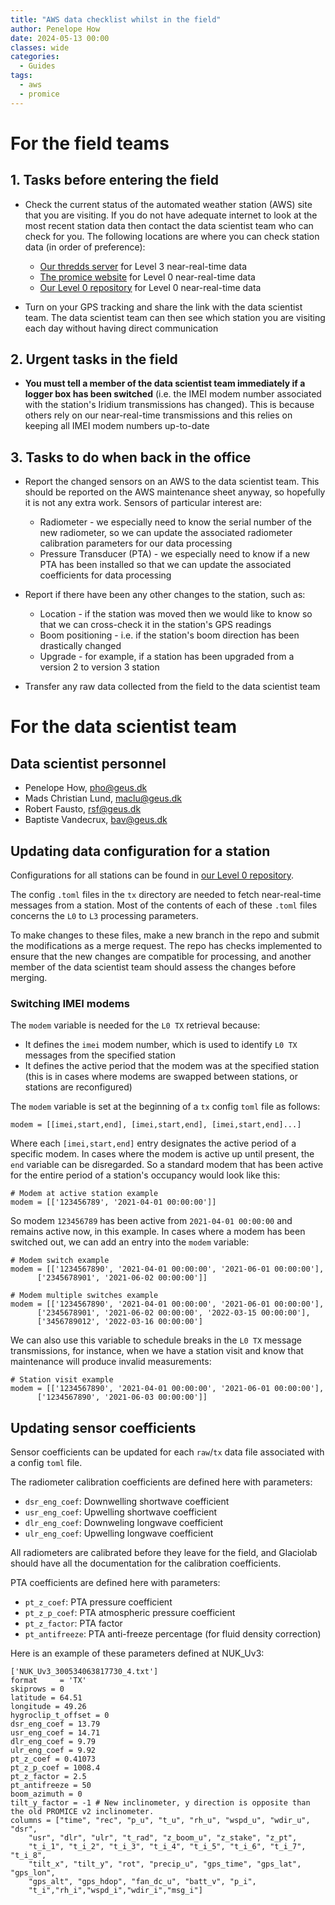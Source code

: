 ```yaml
---
title: "AWS data checklist whilst in the field"
author: Penelope How
date: 2024-05-13 00:00
classes: wide
categories:
  - Guides
tags: 
  - aws
  - promice
---
```


# For the field teams

## 1. Tasks before entering the field

- Check the current status of the automated weather station (AWS) site that you are visiting. If you do not have adequate internet to look at the most recent station data then contact the data scientist team who can check for you. The following locations are where you can check station data (in order of preference):
    * [Our thredds server](https://thredds.geus.dk/) for Level 3 near-real-time data
    * [The promice website](https://promice.org/weather-stations/) for Level 0 near-real-time data
    * [Our Level 0 repository](https://geusgitlab.geus.dk/glaciology-and-climate/promice/aws-l0) for Level 0 near-real-time data

- Turn on your GPS tracking and share the link with the data scientist team. The data scientist team can then see which station you are visiting each day without having direct communication


## 2. Urgent tasks in the field

- **You must tell a member of the data scientist team immediately if a logger box has been switched** (i.e. the IMEI modem number associated with the station's Iridium transmissions has changed). This is because others rely on our near-real-time transmissions and this relies on keeping all IMEI modem numbers up-to-date


## 3. Tasks to do when back in the office

- Report the changed sensors on an AWS to the data scientist team. This should be reported on the AWS maintenance sheet anyway, so hopefully it is not any extra work. Sensors of particular interest are:
    * Radiometer - we especially need to know the serial number of the new radiometer, so we can update the associated radiometer calibration parameters for our data processing
    * Pressure Transducer (PTA) - we especially need to know if a new PTA has been installed so that we can update the associated coefficients for data processing

- Report if there have been any other changes to the station, such as:
    * Location - if the station was moved then we would like to know so that we can cross-check it in the station's GPS readings
    * Boom positioning - i.e. if the station's boom direction has been drastically changed
    * Upgrade - for example, if a station has been upgraded from a version 2 to version 3 station
     
- Transfer any raw data collected from the field to the data scientist team



# For the data scientist team
## Data scientist personnel

- Penelope How, [pho@geus.dk](mailto:pho@geus.dk)
- Mads Christian Lund, [maclu@geus.dk](maclu@geus.dk)
- Robert Fausto, [rsf@geus.dk](rsf@geus.dk)
- Baptiste Vandecrux, [bav@geus.dk](bav@geus.dk)


## Updating data configuration for a station

Configurations for all stations can be found in [our Level 0 repository](https://geusgitlab.geus.dk/glaciology-and-climate/promice/aws-l0). 

The config `.toml` files in the `tx` directory are needed to fetch near-real-time messages from a station. Most of the contents of each of these `.toml` files concerns the `L0` to `L3` processing parameters.

To make changes to these files, make a new branch in the repo and submit the modifications as a merge request. The repo has checks implemented to ensure that the new changes are compatible for processing, and another member of the data scientist team should assess the changes before merging. 

### Switching IMEI modems 

The `modem` variable is needed for the `L0 TX` retrieval because:

- It defines the `imei` modem number, which is used to identify `L0 TX` messages from the specified station
- It defines the active period that the modem was at the specified station (this is in cases where modems are swapped between stations, or stations are reconfigured)

The `modem` variable is set at the beginning of a `tx` config `toml` file as follows:

```
modem = [[imei,start,end], [imei,start,end], [imei,start,end]...]
```

Where each `[imei,start,end]` entry designates the active period of a specific modem. In cases where the modem is active up until present, the `end` variable can be disregarded. So a standard modem that has been active for the entire period of a station's occupancy would look like this: 

```
# Modem at active station example
modem = [['123456789', '2021-04-01 00:00:00']]
```

So modem `123456789` has been active from `2021-04-01 00:00:00` and remains active now, in this example. In cases where a modem has been switched out, we can add an entry into the `modem` variable:

```
# Modem switch example
modem = [['1234567890', '2021-04-01 00:00:00', '2021-06-01 00:00:00'],
	  ['2345678901', '2021-06-02 00:00:00']] 

# Modem multiple switches example
modem = [['1234567890', '2021-04-01 00:00:00', '2021-06-01 00:00:00'],
	  ['2345678901', '2021-06-02 00:00:00', '2022-03-15 00:00:00'],
	  ['3456789012', '2022-03-16 00:00:00'] 
```

We can also use this variable to schedule breaks in the `L0 TX` message transmissions, for instance, when we have a station visit and know that maintenance will produce invalid measurements:

```
# Station visit example
modem = [['1234567890', '2021-04-01 00:00:00', '2021-06-01 00:00:00'],
	  ['1234567890', '2021-06-03 00:00:00']] 	  
```

## Updating sensor coefficients

Sensor coefficients can be updated for each `raw`/`tx` data file associated with a config `toml` file.

The radiometer calibration coefficients are defined here with parameters:

- `dsr_eng_coef`: Downwelling shortwave coefficient
- `usr_eng_coef`: Upwelling shortwave coefficient
- `dlr_eng_coef`: Downweling longwave coefficient
- `ulr_eng_coef`: Upwelling longwave coefficient

All radiometers are calibrated before they leave for the field, and Glaciolab should have all the documentation for the calibration coefficients. 

PTA coefficients are defined here with parameters:
 
- `pt_z_coef`: PTA pressure coefficient
- `pt_z_p_coef`: PTA atmospheric pressure coefficient
- `pt_z_factor`: PTA factor
- `pt_antifreeze`: PTA anti-freeze percentage (for fluid density correction)

Here is an example of these parameters defined at NUK_Uv3:

```
['NUK_Uv3_300534063817730_4.txt']
format     = 'TX'
skiprows = 0
latitude = 64.51
longitude = 49.26
hygroclip_t_offset = 0      
dsr_eng_coef = 13.79  
usr_eng_coef = 14.71
dlr_eng_coef = 9.79
ulr_eng_coef = 9.92
pt_z_coef = 0.41073
pt_z_p_coef = 1008.4
pt_z_factor = 2.5
pt_antifreeze = 50
boom_azimuth = 0
tilt_y_factor = -1 # New inclinometer, y direction is opposite than the old PROMICE v2 inclinometer.
columns = ["time", "rec", "p_u", "t_u", "rh_u", "wspd_u", "wdir_u", "dsr",
	"usr", "dlr", "ulr", "t_rad", "z_boom_u", "z_stake", "z_pt",
	"t_i_1", "t_i_2", "t_i_3", "t_i_4", "t_i_5", "t_i_6", "t_i_7", "t_i_8",
	"tilt_x", "tilt_y", "rot", "precip_u", "gps_time", "gps_lat", "gps_lon",
	"gps_alt", "gps_hdop", "fan_dc_u", "batt_v", "p_i",
 	"t_i","rh_i","wspd_i","wdir_i","msg_i"]
```
